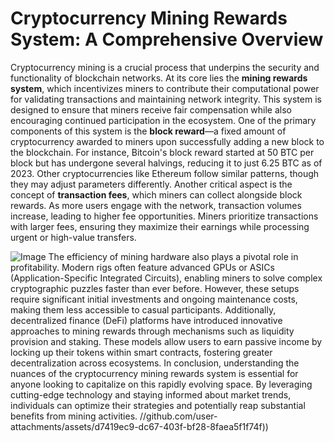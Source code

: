 # Cryptocurrency Mining Rewards System: A Comprehensive Overview
Cryptocurrency mining is a crucial process that underpins the security and functionality of blockchain networks. At its core lies the **mining rewards system**, which incentivizes miners to contribute their computational power for validating transactions and maintaining network integrity. This system is designed to ensure that miners receive fair compensation while also encouraging continued participation in the ecosystem.
One of the primary components of this system is the **block reward**—a fixed amount of cryptocurrency awarded to miners upon successfully adding a new block to the blockchain. For instance, Bitcoin's block reward started at 50 BTC per block but has undergone several halvings, reducing it to just 6.25 BTC as of 2023. Other cryptocurrencies like Ethereum follow similar patterns, though they may adjust parameters differently.
Another critical aspect is the concept of **transaction fees**, which miners can collect alongside block rewards. As more users engage with the network, transaction volumes increase, leading to higher fee opportunities. Miners prioritize transactions with larger fees, ensuring they maximize their earnings while processing urgent or high-value transfers.

![Image](https://github.com/user-attachments/assets/4a25d116-2220-4385-b08e-f287af8fcbc4)
The efficiency of mining hardware also plays a pivotal role in profitability. Modern rigs often feature advanced GPUs or ASICs (Application-Specific Integrated Circuits), enabling miners to solve complex cryptographic puzzles faster than ever before. However, these setups require significant initial investments and ongoing maintenance costs, making them less accessible to casual participants.
Additionally, decentralized finance (DeFi) platforms have introduced innovative approaches to mining rewards through mechanisms such as liquidity provision and staking. These models allow users to earn passive income by locking up their tokens within smart contracts, fostering greater decentralization across ecosystems.
In conclusion, understanding the nuances of the cryptocurrency mining rewards system is essential for anyone looking to capitalize on this rapidly evolving space. By leveraging cutting-edge technology and staying informed about market trends, individuals can optimize their strategies and potentially reap substantial benefits from mining activities. 
 //github.com/user-attachments/assets/d7419ec9-dc67-403f-bf28-8faea5f1f74f))
